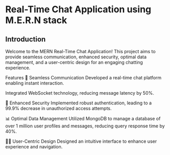 # Real-Time Chat Application using M.E.R.N stack
## Introduction
Welcome to the MERN Real-Time Chat Application! This project aims to provide seamless communication, enhanced security, optimal data management, and a user-centric design for an engaging chatting experience.

Features
💬 Seamless Communication
Developed a real-time chat platform enabling instant interaction.

Integrated WebSocket technology, reducing message latency by 50%.

🔐 Enhanced Security
Implemented robust authentication, leading to a 99.9% decrease in unauthorized access attempts.

📊 Optimal Data Management
Utilized MongoDB to manage a database of over 1 million user profiles and messages, reducing query response time by 40%.

👩‍🎨 User-Centric Design
Designed an intuitive interface to enhance user experience and navigation.

